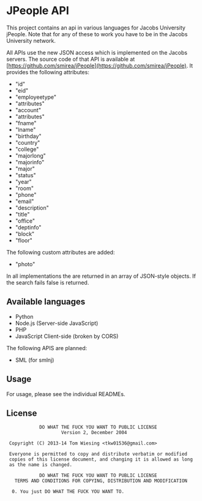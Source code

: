 # JPeople API

This project contains an api in various languages for Jacobs University jPeople. Note that for any of these to work you have to be in the Jacobs University network. 

All APIs use the new JSON access which is implemented on the Jacobs servers. The source code of that API is available at [https://github.com/smirea/jPeople](https://github.com/smirea/jPeople). It provides the following attributes: 
	
* "id"
* "eid"
* "employeetype"
* "attributes"
* "account"
* "attributes"
* "fname"
* "lname"
* "birthday"
* "country"
* "college"
* "majorlong"
* "majorinfo"
* "major"
* "status"
* "year"
* "room"
* "phone"
* "email"
* "description"
* "title"
* "office"
* "deptinfo"
* "block"
* "floor"

The following custom attributes are added: 

* "photo"

In all implementations the are returned in an array of JSON-style objects. If the search fails false is returned. 

## Available languages

* Python
* Node.js (Server-side JavaScript)
* PHP
* JavaScript Client-side (broken by CORS)

The following APIS are planned: 

* SML (for smlnj)


## Usage

For usage, please see the individual READMEs. 

## License

```
            DO WHAT THE FUCK YOU WANT TO PUBLIC LICENSE
                    Version 2, December 2004

 Copyright (C) 2013-14 Tom Wiesing <tkw01536@gmail.com>

 Everyone is permitted to copy and distribute verbatim or modified
 copies of this license document, and changing it is allowed as long
 as the name is changed.

            DO WHAT THE FUCK YOU WANT TO PUBLIC LICENSE
   TERMS AND CONDITIONS FOR COPYING, DISTRIBUTION AND MODIFICATION

  0. You just DO WHAT THE FUCK YOU WANT TO.
  ```
